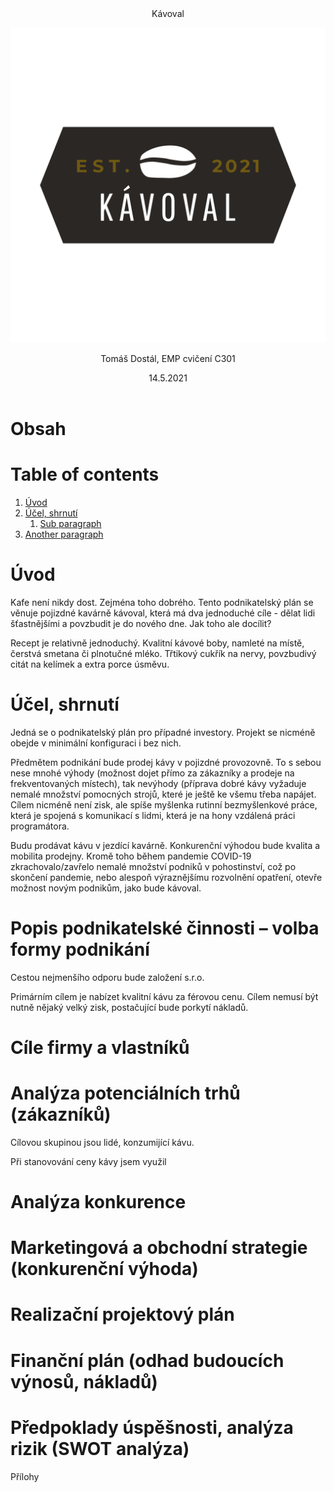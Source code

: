 <header>
Kávoval

![logo](./src/logo.png)

Tomáš Dostál, EMP cvičení C301

14.5.2021
</header>
<main>

# Obsah

# Table of contents
1. [Úvod](#uvod)
2. [Účel, shrnutí](#ucel)
    1. [Sub paragraph](#subparagraph1)
3. [Another paragraph](#paragraph2)


# Úvod <a name="uvod"></a>

Kafe není nikdy dost. Zejména toho dobrého. Tento podnikatelský plán se věnuje pojizdné kavárně kávoval, která má dva jednoduché cíle - dělat lidi šťastnějšími a povzbudit je do nového dne. Jak toho ale docílit? 

Recept je relativně jednoduchý. Kvalitní kávové boby, namleté na místě, čerstvá smetana či plnotučné mléko. Třtikový cukřík na nervy, povzbudivý citát na kelímek a extra porce úsměvu. 


# Účel, shrnutí <a name="ucel"></a>

Jedná se o podnikatelský plán pro případné investory. Projekt se nicméně obejde v minimální konfiguraci i bez nich. 

Předmětem podnikání bude prodej kávy v pojizdné provozovně. To s sebou nese mnohé výhody (možnost dojet přímo za zákazníky a prodeje na frekventovaných místech), tak nevýhody (příprava dobré kávy vyžaduje nemalé množství pomocných strojů, které je ještě ke všemu třeba napájet. Cílem nicméně není zisk, ale spíše myšlenka rutinní bezmyšlenkové práce, která je spojená s komunikací s lidmi, která je na hony vzdálená práci programátora. 

Budu prodávat kávu v jezdící kavárně. Konkurenční výhodou bude kvalita a mobilita prodejny. Kromě toho během pandemie COVID-19 zkrachovalo/zavřelo nemalé množství podniků v pohostinství, což po skončení pandemie, nebo alespoň výraznějšímu rozvolnění opatření, otevře možnost novým podnikům, jako bude kávoval. 

# Popis podnikatelské činnosti – volba formy podnikání

Cestou nejmenšího odporu bude založení s.r.o.

Primárním cílem je nabízet kvalitní kávu za férovou cenu. Cílem nemusí být nutně nějaký velký zisk, postačující bude porkytí nákladů. 

# Cíle firmy a vlastníků

# Analýza potenciálních trhů (zákazníků)

Cílovou skupinou jsou lidé, konzumijící kávu. 

Při stanovování ceny kávy jsem využil 
# Analýza konkurence

# Marketingová a obchodní strategie (konkurenční výhoda)
# Realizační projektový plán
# Finanční plán (odhad budoucích výnosů, nákladů)
# Předpoklady úspěšnosti, analýza rizik (SWOT analýza)
Přílohy
</main>
